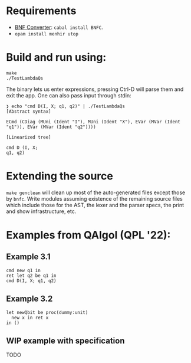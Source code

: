 # Requirements

- [BNF Converter](https://github.com/BNFC/bnfc): `cabal install BNFC`.
- `opam install menhir utop`

# Build and run using:

```
make
./TestLambdaQs
```

The binary lets us enter expressions, pressing Ctrl-D will parse them and exit the app. One can also pass input through stdin:

```
❯ echo "cmd D(I, X; q1, q2)" | ./TestLambdaQs
[Abstract syntax]

ECmd (CDiag (MUni (Ident "I"), MUni (Ident "X"), EVar (MVar (Ident "q1")), EVar (MVar (Ident "q2"))))

[Linearized tree]

cmd D (I, X;
q1, q2)
```

# Extending the source
`make genclean` will clean up most of the auto-generated files except those by `bnfc`. Write modules assuming existence of the remaining source files which include those for the AST, the lexer and the parser specs, the print and show infrastructure, etc.

# Examples from QAlgol (QPL '22):

## Example 3.1

```
cmd new q1 in
ret let q2 be q1 in
cmd D(I, X; q1, q2)
```

## Example 3.2

```
let newQbit be proc(dummy:unit)
  new x in ret x
in ()
```

## WIP example with specification

TODO

